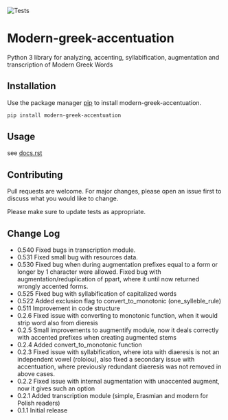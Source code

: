 ![Tests](https://github.com/PicusZeus/modern_greek_accentuation/actions/workflows/tests.yml/badge.svg)


# Modern-greek-accentuation

Python 3 library for analyzing, accenting, syllabification, augmentation and transcription of Modern Greek Words

## Installation

Use the package manager [pip](https://pip.pypa.io/en/stable/) to install modern-greek-accentuation.

```bash
pip install modern-greek-accentuation
```

## Usage

see [docs.rst](https://github.com/PicusZeus/modern_greek_accentuation/blob/master/docs.rst)


## Contributing
Pull requests are welcome. For major changes, please open an issue first to discuss what you would like to change.

Please make sure to update tests as appropriate.

## Change Log
 * 0.540 Fixed bugs in transcription module.
 * 0.531 Fixed small bug with resources data.
 * 0.530 Fixed bug when during augmentation prefixes equal to a form or longer by 1 character were allowed. Fixed bug with augmentation/reduplication of ppart, where it until now returned wrongly accented forms.
 * 0.525 Fixed bug with syllabification of capitalized words
 * 0.522 Added exclusion flag to convert_to_monotonic (one_sylleble_rule)
 * 0.511 Improvement in code structure
 * 0.2.6 Fixed issue with converting to monotonic function, when it would strip word also from dieresis
 * 0.2.5 Small improvements to augmentify module, now it deals correctly with accented prefixes when creating augmented stems
 * 0.2.4 Added convert_to_monotonic function
 * 0.2.3 Fixed issue with syllabification, where iota with diaeresis is not an independent vowel (roloiou), also fixed a secondary issue with accentuation, where previously redundant diaeresis was not removed in above cases.
 * 0.2.2 Fixed issue with internal augmentation with unaccented augment, now it gives such an option
 * 0.2.1 Added transcription module (simple, Erasmian and modern for Polish readers)
 * 0.1.1 Initial release

